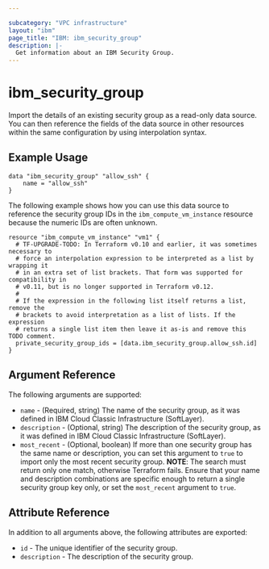 ```yaml
---

subcategory: "VPC infrastructure"
layout: "ibm"
page_title: "IBM: ibm_security_group"
description: |-
  Get information about an IBM Security Group.
---
```


# ibm\_security_group

Import the details of an existing security group as a read-only data source. You can then reference the fields of the data source in other resources within the same configuration by using interpolation syntax.

## Example Usage

```hcl
data "ibm_security_group" "allow_ssh" {
    name = "allow_ssh"
}
```

The following example shows how you can use this data source to reference the security group IDs in the `ibm_compute_vm_instance` resource because the numeric IDs are often unknown.

```hcl
resource "ibm_compute_vm_instance" "vm1" {
  # TF-UPGRADE-TODO: In Terraform v0.10 and earlier, it was sometimes necessary to
  # force an interpolation expression to be interpreted as a list by wrapping it
  # in an extra set of list brackets. That form was supported for compatibility in
  # v0.11, but is no longer supported in Terraform v0.12.
  #
  # If the expression in the following list itself returns a list, remove the
  # brackets to avoid interpretation as a list of lists. If the expression
  # returns a single list item then leave it as-is and remove this TODO comment.
  private_security_group_ids = [data.ibm_security_group.allow_ssh.id]
}
```

## Argument Reference

The following arguments are supported:

* `name` - (Required, string) The name of the security group, as it was defined in IBM Cloud Classic Infrastructure (SoftLayer).
* `description` - (Optional, string) The description of the security group, as it was defined in IBM Cloud Classic Infrastructure (SoftLayer).
* `most_recent` - (Optional, boolean) If more than one security group has the same name or description, you can set this argument to `true` to import only the most recent security group.
  **NOTE**: The search must return only one match, otherwise Terraform fails. Ensure that your name and description combinations are specific enough to return a single security group key only, or set the `most_recent` argument to `true`.

## Attribute Reference

In addition to all arguments above, the following attributes are exported:

* `id` - The unique identifier of the security group.
* `description` - The description of the security group.
